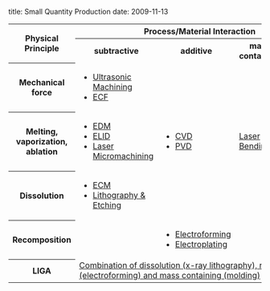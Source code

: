 title: Small Quantity Production
date: 2009-11-13 

<!--break--><table class="info fade">
  <tbody>
    <tr>
      <th rowspan="2">Physical Principle</th>
      <th colspan="4">Process/Material Interaction</td>
    </tr>
    <tr>
      <th>subtractive</th>
      <th>additive</th>
      <th>mass containing</th>
      <th>joining</th>
    </tr>
    <tr>
      <th>Mechanical force</th>
      <td>
      <ul class="flat">
      <li><a href="/content/Ultrasonic-Machining">Ultrasonic Machining</a></li>
      <li class="darker"><a href="/content/ECF">ECF</a></li>
      </ul>
      </td>
      <td></td>
      <td></td>
      <td></td>
    </tr>
    <tr>
      <th>Melting, vaporization, ablation</th>
      <td>
      <ul class="flat">
      <li><a href="/content/Electro-Discharge-Machining-0" title="Electro Discharge Machining">EDM</a></li>
      <li class="darker"><a href="/content/Electrolytic-line-dressing" title="Electrolytic in-line dressing">ELID</a></li>
      <li><a href="/content/Laser-Micromachining">Laser Micromachining</a></li>
      </ul>
      </td>
      <td>
      <ul class="flat">
      <li><a href="/content/Chemical-vapor-deposition" title="Chemical Vapor Deposition">CVD</a></li>
      <li class="darker"><a href="/content/Physical-Vapour-Deposition" title="Physical Vapor Deposition">PVD</a></li>
      </ul>
      </td>
      <td><a href="/content/Laser-bending">Laser Bending</a></td>
      <td><a href="/content/Bonding-0">Bonding</a></ul>
      </td>
    </tr>
    <tr>
      <th>Dissolution</th>
      <td>
      <ul class="flat">
      <li><a href="/content/Electro-Chemical-Machining" title="Electro Chemical Machining">ECM</a></li>
      <li class="darker"><a href="/content/Lithography-and-Etching">Lithography &amp; Etching</a></li>
      </ul>
      </td>
      <td></td>
      <td></td>
      <td></td>
    </tr>
    <tr>
      <th>Recomposition</th>
      <td></td>
      <td>
      <ul class="flat">
          <li><a href="/content/Electroforming">Electroforming</a></li>
          <li class="darker"><a href="/content/Electroplating-0">Electroplating</a></li>
      </ul>
      </td>
      <td></td>
      <td></td>
    </tr>
    <tr>
      <th>LIGA</th>
      <td colspan="4"><a
 href="/content/LIGA">Combination of dissolution (x-ray lithography), recomposition (electroforming) and
mass containing (molding)</a></td>
    </tr>
  </tbody>
</table>